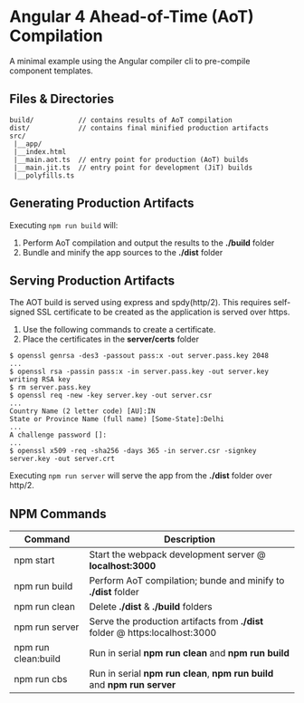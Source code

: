 # Angular 4 Ahead-of-Time (AoT) Compilation

A minimal example using the Angular compiler cli to pre-compile component templates.

Files & Directories
-------------------

```
build/           // contains results of AoT compilation
dist/            // contains final minified production artifacts
src/
 |__app/
 |__index.html
 |__main.aot.ts  // entry point for production (AoT) builds
 |__main.jit.ts  // entry point for development (JiT) builds
 |__polyfills.ts
```


Generating Production Artifacts
-------------------------------

Executing `npm run build` will:

1. Perform AoT compilation and output the results to the **./build** folder
2. Bundle and minify the app sources to the **./dist** folder


Serving Production Artifacts
----------------------------

The AOT build is served using express and spdy(http/2). 
This requires self-signed SSL certificate to be created as the application is served over https.

1. Use the following commands to create a certificate.
2. Place the certificates in the **server/certs** folder

```
$ openssl genrsa -des3 -passout pass:x -out server.pass.key 2048
...
$ openssl rsa -passin pass:x -in server.pass.key -out server.key
writing RSA key
$ rm server.pass.key
$ openssl req -new -key server.key -out server.csr
...
Country Name (2 letter code) [AU]:IN
State or Province Name (full name) [Some-State]:Delhi
...
A challenge password []:
...
$ openssl x509 -req -sha256 -days 365 -in server.csr -signkey server.key -out server.crt
```

Executing `npm run server` will serve the app from the **./dist** folder over http/2.

NPM Commands
------------

|Command|Description|
|---|---|
|npm start|Start the webpack development server @ **localhost:3000**|
|npm run build|Perform AoT compilation; bunde and minify to **./dist** folder|
|npm run clean|Delete **./dist** & **./build** folders|
|npm run server|Serve the production artifacts from **./dist** folder @ https:localhost:3000|
|npm run clean:build|Run in serial **npm run clean** and **npm run build**|
|npm run cbs|Run in serial **npm run clean**, **npm run build** and **npm run server**|
